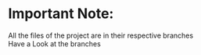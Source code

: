 # Important Note:<br>
All the files of the project are in their respective branches<br>
Have a Look at the branches
